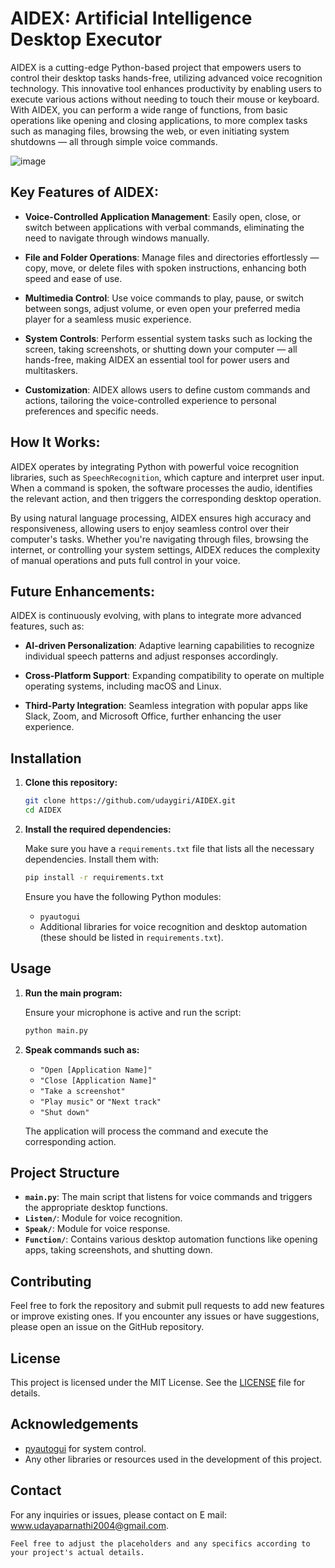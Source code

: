 # AIDEX: Artificial Intelligence Desktop Executor

AIDEX is a cutting-edge Python-based project that empowers users to control their desktop tasks hands-free, utilizing advanced voice recognition technology. This innovative tool enhances productivity by enabling users to execute various actions without needing to touch their mouse or keyboard. With AIDEX, you can perform a wide range of functions, from basic operations like opening and closing applications, to more complex tasks such as managing files, browsing the web, or even initiating system shutdowns — all through simple voice commands.

![image](https://github.com/user-attachments/assets/d2a4bc6e-6163-4bdd-acaa-e479fddbfaf2)

## Key Features of AIDEX:

- **Voice-Controlled Application Management**: Easily open, close, or switch between applications with verbal commands, eliminating the need to navigate through windows manually.
  
- **File and Folder Operations**: Manage files and directories effortlessly — copy, move, or delete files with spoken instructions, enhancing both speed and ease of use.

- **Multimedia Control**: Use voice commands to play, pause, or switch between songs, adjust volume, or even open your preferred media player for a seamless music experience.

- **System Controls**: Perform essential system tasks such as locking the screen, taking screenshots, or shutting down your computer — all hands-free, making AIDEX an essential tool for power users and multitaskers.

- **Customization**: AIDEX allows users to define custom commands and actions, tailoring the voice-controlled experience to personal preferences and specific needs.

## How It Works:

AIDEX operates by integrating Python with powerful voice recognition libraries, such as `SpeechRecognition`, which capture and interpret user input. When a command is spoken, the software processes the audio, identifies the relevant action, and then triggers the corresponding desktop operation.

By using natural language processing, AIDEX ensures high accuracy and responsiveness, allowing users to enjoy seamless control over their computer's tasks. Whether you're navigating through files, browsing the internet, or controlling your system settings, AIDEX reduces the complexity of manual operations and puts full control in your voice.

## Future Enhancements:

AIDEX is continuously evolving, with plans to integrate more advanced features, such as:

- **AI-driven Personalization**: Adaptive learning capabilities to recognize individual speech patterns and adjust responses accordingly.

- **Cross-Platform Support**: Expanding compatibility to operate on multiple operating systems, including macOS and Linux.

- **Third-Party Integration**: Seamless integration with popular apps like Slack, Zoom, and Microsoft Office, further enhancing the user experience.

## Installation

1. **Clone this repository:**

   ```bash
   git clone https://github.com/udaygiri/AIDEX.git
   cd AIDEX
   ```

2. **Install the required dependencies:**

   Make sure you have a `requirements.txt` file that lists all the necessary dependencies. Install them with:

   ```bash
   pip install -r requirements.txt
   ```

   Ensure you have the following Python modules:

   - `pyautogui`
   - Additional libraries for voice recognition and desktop automation (these should be listed in `requirements.txt`).

## Usage

1. **Run the main program:**

   Ensure your microphone is active and run the script:

   ```bash
   python main.py
   ```

2. **Speak commands such as:**

   - `"Open [Application Name]"`
   - `"Close [Application Name]"`
   - `"Take a screenshot"`
   - `"Play music"` or `"Next track"`
   - `"Shut down"`

   The application will process the command and execute the corresponding action.

## Project Structure

- **`main.py`**: The main script that listens for voice commands and triggers the appropriate desktop functions.
- **`Listen/`**: Module for voice recognition.
- **`Speak/`**: Module for voice response.
- **`Function/`**: Contains various desktop automation functions like opening apps, taking screenshots, and shutting down.

## Contributing

Feel free to fork the repository and submit pull requests to add new features or improve existing ones. If you encounter any issues or have suggestions, please open an issue on the GitHub repository.

## License

This project is licensed under the MIT License. See the [LICENSE](LICENSE) file for details.

## Acknowledgements

- [pyautogui](https://pyautogui.readthedocs.io/en/latest/) for system control.
- Any other libraries or resources used in the development of this project.

## Contact

For any inquiries or issues, please contact on E mail: www.udayaparnathi2004@gmail.com.
```
Feel free to adjust the placeholders and any specifics according to your project's actual details.
